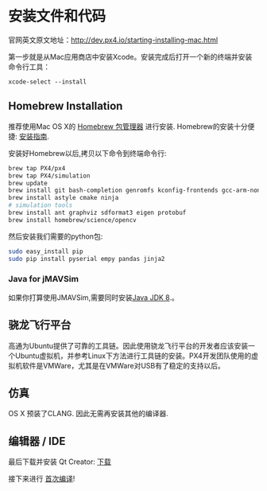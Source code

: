 # 安装文件和代码
官网英文原文地址：http://dev.px4.io/starting-installing-mac.html

第一步就是从Mac应用商店中安装Xcode。安装完成后打开一个新的终端并安装命令行工具：

```
xcode-select --install
```

## Homebrew Installation

推荐使用Mac OS X的 [Homebrew 包管理器](http://mxcl.github.com/homebrew/) 进行安装. Homebrew的安装十分便捷: [安装指南](http://mxcl.github.com/homebrew/).

安装好Homebrew以后,拷贝以下命令到终端命令行:

<div class="host-code"></div>

```sh
brew tap PX4/px4
brew tap PX4/simulation
brew update
brew install git bash-completion genromfs kconfig-frontends gcc-arm-none-eabi
brew install astyle cmake ninja
# simulation tools
brew install ant graphviz sdformat3 eigen protobuf
brew install homebrew/science/opencv
```

然后安装我们需要的python包:

<div class="host-code"></div>

```sh
sudo easy_install pip
sudo pip install pyserial empy pandas jinja2
```

### Java for jMAVSim

如果你打算使用JMAVSim,需要同时安装[Java JDK 8](http://www.oracle.com/technetwork/java/javase/downloads/jdk8-downloads-2133151.html).。

## 骁龙飞行平台

高通为Ubuntu提供了可靠的工具链。因此使用骁龙飞行平台的开发者应该安装一个Ubuntu虚拟机，并参考Linux下方法进行工具链的安装。PX4开发团队使用的虚拟机软件是VMWare，尤其是在VMWare对USB有了稳定的支持以后。

## 仿真

OS X 预装了CLANG. 因此无需再安装其他的编译器.

## 编辑器 / IDE

最后下载并安装 Qt Creator: [下载](http://www.qt.io/download-open-source/#section-6)

接下来进行 [首次编译](../1_Getting-Started/building_the_code.md)!
